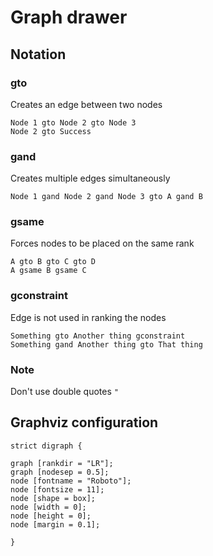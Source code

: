 # Graph drawer

## Notation

### gto

Creates an edge between two nodes

```
Node 1 gto Node 2 gto Node 3
Node 2 gto Success
```

### gand

Creates multiple edges simultaneously

```
Node 1 gand Node 2 gand Node 3 gto A gand B
```

### gsame

Forces nodes to be placed on the same rank

```
A gto B gto C gto D
A gsame B gsame C
```

### gconstraint

Edge is not used in ranking the nodes

```
Something gto Another thing gconstraint
Something gand Another thing gto That thing
```

### Note

Don't use double quotes `"`

## Graphviz configuration

```gv
strict digraph {

graph [rankdir = "LR"];
graph [nodesep = 0.5];
node [fontname = "Roboto"];
node [fontsize = 11];
node [shape = box];
node [width = 0];
node [height = 0];
node [margin = 0.1];

}
```
